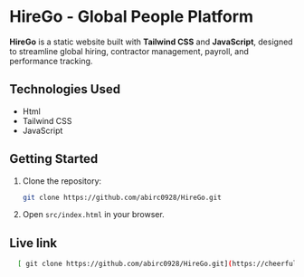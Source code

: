 # HireGo - Global People Platform

**HireGo** is a static website built with **Tailwind CSS** and **JavaScript**, designed to streamline global hiring, contractor management, payroll, and performance tracking.


## Technologies Used

- Html
- Tailwind CSS
- JavaScript

## Getting Started

1. Clone the repository:
   ```bash
   git clone https://github.com/abirc0928/HireGo.git
   ```
2. Open `src/index.html` in your browser.


## Live link
```bash
  [ git clone https://github.com/abirc0928/HireGo.git](https://cheerful-donut-d09c5f.netlify.app/)
   ```
